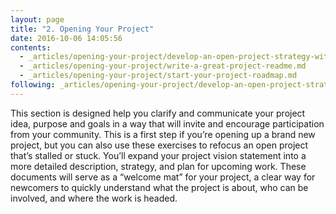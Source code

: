 ```yaml
---
layout: page
title: "2. Opening Your Project"
date: 2016-10-06 14:05:56
contents:
  - _articles/opening-your-project/develop-an-open-project-strategy-with-open-canvas.md
  - _articles/opening-your-project/write-a-great-project-readme.md
  - _articles/opening-your-project/start-your-project-roadmap.md
following: _articles/opening-your-project/develop-an-open-project-strategy-with-open-canvas.md
---
```


This section is designed help you clarify and communicate your project idea, purpose and goals in a way that will invite and encourage participation from your community. This is a first step if you’re opening up a brand new project, but you can also use these exercises to refocus an open project that’s stalled or stuck. You’ll expand your project vision statement into a more detailed description, strategy, and plan for upcoming work. These documents will serve as a  “welcome mat” for your project, a clear way for newcomers to quickly understand what the project is about, who can be involved, and where the work is headed.